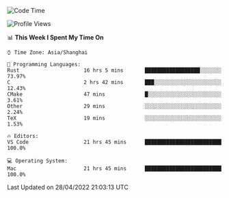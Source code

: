 <!--START_SECTION:waka-->
![Code Time](http://img.shields.io/badge/Code%20Time-1%2C278%20hrs%2018%20mins-blue)

![Profile Views](http://img.shields.io/badge/Profile%20Views-9-blue)

📊 **This Week I Spent My Time On** 

```text
⌚︎ Time Zone: Asia/Shanghai

💬 Programming Languages: 
Rust                     16 hrs 5 mins       ██████████████████░░░░░░░   73.97% 
C                        2 hrs 42 mins       ███░░░░░░░░░░░░░░░░░░░░░░   12.43% 
CMake                    47 mins             █░░░░░░░░░░░░░░░░░░░░░░░░   3.61% 
Other                    29 mins             ░░░░░░░░░░░░░░░░░░░░░░░░░   2.24% 
TeX                      19 mins             ░░░░░░░░░░░░░░░░░░░░░░░░░   1.53%

🔥 Editors: 
VS Code                  21 hrs 45 mins      █████████████████████████   100.0%

💻 Operating System: 
Mac                      21 hrs 45 mins      █████████████████████████   100.0%

```


 Last Updated on 28/04/2022 21:03:13 UTC
<!--END_SECTION:waka-->
